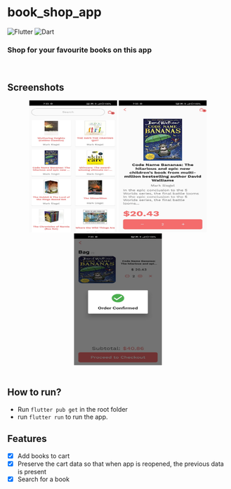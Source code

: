 # book_shop_app

![Flutter](https://img.shields.io/badge/Flutter-%2302569B.svg?style=for-the-badge&logo=Flutter&logoColor=white)
![Dart](https://img.shields.io/badge/dart-%230175C2.svg?style=for-the-badge&logo=dart&logoColor=white)

### Shop for your favourite books on this app

<br>

## Screenshots

<div align=center>
<img src="./1.jpg" width=200 height=300 alt="1">
<img src="./2.jpg" width=200 height=300 alt="2">
<img src="./3.jpg" width=200 height=300 alt="3">
</div>

<br>

## How to run?

- Run `flutter pub get` in the root folder
- run `flutter run` to run the app.

## Features

- [x] Add books to cart
- [x] Preserve the cart data so that when app is reopened, the previous data is present
- [x] Search for a book
